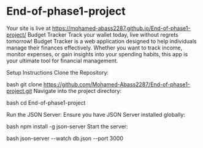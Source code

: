 # End-of-phase1-project
Your site is live at https://mohamed-abass2287.github.io/End-of-phase1-project/
Budget Tracker
Track your wallet today, live without regrets tomorrow!
Budget Tracker is a web application designed to help individuals manage their finances effectively. Whether you want to track income, monitor expenses, or gain insights into your spending habits, this app is your ultimate tool for financial management.


Setup Instructions
Clone the Repository:

bash
git clone https://github.com/Mohamed-Abass2287/End-of-phase1-project.git
Navigate into the project directory:

bash
cd End-of-phase1-project

Run the JSON Server: Ensure you have JSON Server installed globally:

bash
npm install -g json-server
Start the server:

bash
json-server --watch db.json --port 3000
